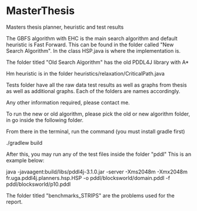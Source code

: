 # MasterThesis
Masters thesis planner, heuristic and test results

The GBFS algorithm with EHC is the main search algorithm and default heuristic is Fast Forward. This can be found in the folder called "New Search Algorithm". In the class HSP.java is where the implementation is.

The folder titled "Old Search Algorithm" has the old PDDL4J library with A*

Hm heuristic is in the folder heuristics/relaxation/CriticalPath.java

Tests folder have all the raw data test results as well as graphs from thesis as well as additional graphs. Each of the folders are names accordingly. 

Any other information required, please contact me. 

To run the new or old algorithm, please pick the old or new algorithm folder, in go inside the following folder. 

From there in the terminal, run the command (you must install gradle first)

./gradlew build

After this, you may run any of the test files inside the folder "pddl" 
This is an example below: 

java -javaagent:build/libs/pddl4j-3.1.0.jar -server -Xms2048m -Xmx2048m fr.uga.pddl4j.planners.hsp.HSP -o pddl/blocksworld/domain.pddl -f pddl/blocksworld/p10.pddl

The folder titled "benchmarks_STRIPS" are the problems used for the report. 


